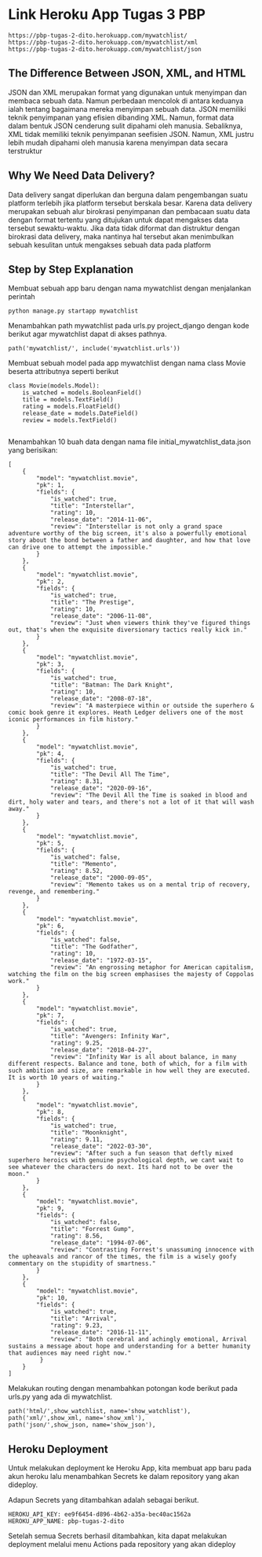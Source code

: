 # Link Heroku App Tugas 3 PBP
```shell
https://pbp-tugas-2-dito.herokuapp.com/mywatchlist/
https://pbp-tugas-2-dito.herokuapp.com/mywatchlist/xml
https://pbp-tugas-2-dito.herokuapp.com/mywatchlist/json
```

## The Difference Between JSON, XML, and HTML

JSON dan XML merupakan format yang digunakan untuk menyimpan dan membaca sebuah data. Namun perbedaan mencolok di antara keduanya ialah tentang bagaimana mereka menyimpan sebuah data. JSON memiliki teknik penyimpanan yang efisien dibanding XML. Namun, format data dalam bentuk JSON cenderung sulit dipahami oleh manusia. Sebaliknya, XML tidak memiliki teknik penyimpanan seefisien JSON. Namun, XML justru lebih mudah dipahami oleh manusia karena menyimpan data secara terstruktur

## Why We Need Data Delivery?

Data delivery sangat diperlukan dan berguna dalam pengembangan suatu platform terlebih jika platform tersebut berskala besar. Karena data delivery merupakan sebuah alur birokrasi penyimpanan dan pembacaan suatu data dengan format tertentu yang ditujukan untuk dapat mengakses data tersebut sewaktu-waktu. Jika data tidak diformat dan distruktur dengan birokrasi data delivery, maka nantinya hal tersebut akan menimbulkan sebuah kesulitan untuk mengakses sebuah data pada platform

## Step by Step Explanation

Membuat sebuah app baru dengan nama mywatchlist dengan menjalankan perintah

```shell
python manage.py startapp mywatchlist
```

Menambahkan path mywatchlist pada urls.py project_django dengan kode berikut agar mywatchlist dapat di akses pathnya.

```shell
path('mywatchlist/', include('mywatchlist.urls'))
```

Membuat sebuah model pada app mywatchlist dengan nama class Movie beserta attributnya seperti berikut

```shell
class Movie(models.Model):
    is_watched = models.BooleanField()
    title = models.TextField()
    rating = models.FloatField()
    release_date = models.DateField()
    review = models.TextField()
    
```

Menambahkan 10 buah data dengan nama file initial_mywatchlist_data.json yang berisikan:

```shell
[
    {
        "model": "mywatchlist.movie",
        "pk": 1,
        "fields": {
            "is_watched": true,
            "title": "Interstellar",
            "rating": 10,
            "release_date": "2014-11-06",
            "review": "Interstellar is not only a grand space adventure worthy of the big screen, it's also a powerfully emotional story about the bond between a father and daughter, and how that love can drive one to attempt the impossible."
        }
    },
    {
        "model": "mywatchlist.movie",
        "pk": 2,
        "fields": {
            "is_watched": true,
            "title": "The Prestige",
            "rating": 10,
            "release_date": "2006-11-08",
            "review": "Just when viewers think they've figured things out, that's when the exquisite diversionary tactics really kick in."
        }
    },
    {
        "model": "mywatchlist.movie",
        "pk": 3,
        "fields": {
            "is_watched": true,
            "title": "Batman: The Dark Knight",
            "rating": 10,
            "release_date": "2008-07-18",
            "review": "A masterpiece within or outside the superhero & comic book genre it explores. Heath Ledger delivers one of the most iconic performances in film history."
        }
    },
    {
        "model": "mywatchlist.movie",
        "pk": 4,
        "fields": {
            "is_watched": true,
            "title": "The Devil All The Time",
            "rating": 8.31,
            "release_date": "2020-09-16",
            "review": "The Devil All the Time is soaked in blood and dirt, holy water and tears, and there's not a lot of it that will wash away."
        }
    },
    {
        "model": "mywatchlist.movie",
        "pk": 5,
        "fields": {
            "is_watched": false,
            "title": "Memento",
            "rating": 8.52,
            "release_date": "2000-09-05",
            "review": "Memento takes us on a mental trip of recovery, revenge, and remembering."
        }
    },
    {
        "model": "mywatchlist.movie",
        "pk": 6,
        "fields": {
            "is_watched": false,
            "title": "The Godfather",
            "rating": 10,
            "release_date": "1972-03-15",
            "review": "An engrossing metaphor for American capitalism, watching the film on the big screen emphasises the majesty of Coppolas work."
        }
    },
    {
        "model": "mywatchlist.movie",
        "pk": 7,
        "fields": {
            "is_watched": true,
            "title": "Avengers: Infinity War",
            "rating": 9.25,
            "release_date": "2018-04-27",
            "review": "Infinity War is all about balance, in many different respects. Balance and tone, both of which, for a film with such ambition and size, are remarkable in how well they are executed. It is worth 10 years of waiting."
        }
    },
    {
        "model": "mywatchlist.movie",
        "pk": 8,
        "fields": {
            "is_watched": true,
            "title": "Moonknight",
            "rating": 9.11,
            "release_date": "2022-03-30",
            "review": "After such a fun season that deftly mixed superhero heroics with genuine psychological depth, we cant wait to see whatever the characters do next. Its hard not to be over the moon."
        }
    },
    {
        "model": "mywatchlist.movie",
        "pk": 9,
        "fields": {
            "is_watched": false,
            "title": "Forrest Gump",
            "rating": 8.56,
            "release_date": "1994-07-06",
            "review": "Contrasting Forrest's unassuming innocence with the upheavals and rancor of the times, the film is a wisely goofy commentary on the stupidity of smartness."
        }
    },
    {
        "model": "mywatchlist.movie",
        "pk": 10,
        "fields": {
            "is_watched": true,
            "title": "Arrival",
            "rating": 9.23,
            "release_date": "2016-11-11",
            "review": "Both cerebral and achingly emotional, Arrival sustains a message about hope and understanding for a better humanity that audiences may need right now."
         }
    }
]
```

Melakukan routing dengan menambahkan potongan kode berikut pada urls.py yang ada di mywatchlist.

```shell
path('html/',show_watchlist, name='show_watchlist'),
path('xml/',show_xml, name='show_xml'),
path('json/',show_json, name='show_json'),
```


## Heroku Deployment

Untuk melakukan deployment ke Heroku App, kita membuat app baru pada akun heroku lalu menambahkan Secrets ke dalam repository yang akan dideploy.

Adapun Secrets yang ditambahkan adalah sebagai berikut.

```shell
HEROKU_API_KEY: ee9f6454-d896-4b62-a35a-bec40ac1562a
HEROKU_APP_NAME: pbp-tugas-2-dito
```

Setelah semua Secrets berhasil ditambahkan, kita dapat melakukan deployment melalui menu Actions pada repository yang akan dideploy



